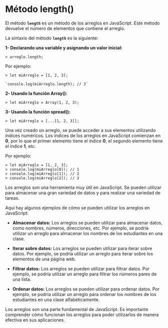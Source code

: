 # Método length()

El método **`length`** es un método de los arreglos en JavaScript. Este método devuelve el número de elementos que contiene el arreglo.
    
La sintaxis del método **`length`** es la siguiente:

**1- Declarando una variable y asignando un valor inicial:**

    > arreglo.length;

Por ejemplo:

    > let miArreglo = [1, 2, 3];

    `console.log(miArreglo.length); // 3`


**2- Usando la función Array():**

    > let miArreglo = Array(1, 2, 3);

**3- Usando la función spread():**

    > let miArreglo = [...[1, 2, 3]];


Una vez creado un arreglo, se puede acceder a sus elementos utilizando índices numéricos. Los índices de los arreglos en JavaScript comienzan en **0**, por lo que el primer elemento tiene el índice **0**, el segundo elemento tiene el índice **1**, etc.

Por ejemplo:

    > let miArreglo = [1, 2, 3];
    > console.log(miArreglo[0]); // 1
    > console.log(miArreglo[1]); // 2
    > console.log(miArreglo[2]); // 3

Los arreglos son una herramienta muy útil en JavaScript. Se pueden utilizar para almacenar una gran variedad de datos y para realizar una variedad de tareas.

Aquí hay algunos ejemplos de cómo se pueden utilizar los arreglos en JavaScript:

- **Almacenar datos:** Los arreglos se pueden utilizar para almacenar datos, como nombres, números, direcciones, etc. Por ejemplo, se podría utilizar un arreglo para almacenar los nombres de los estudiantes en una clase.

- **Iterar sobre datos:** Los arreglos se pueden utilizar para iterar sobre datos. Por ejemplo, se podría utilizar un arreglo para iterar sobre los elementos de una página web.

- **Filtrar datos:** Los arreglos se pueden utilizar para filtrar datos. Por ejemplo, se podría utilizar un arreglo para filtrar los números pares de una lista.

- **Ordenar datos:** Los arreglos se pueden utilizar para ordenar datos. Por ejemplo, se podría utilizar un arreglo para ordenar los nombres de los estudiantes en una clase alfabéticamente.


Los arreglos son una parte fundamental de JavaScript. Es importante comprender cómo funcionan los arreglos para poder utilizarlos de manera efectiva en sus aplicaciones.